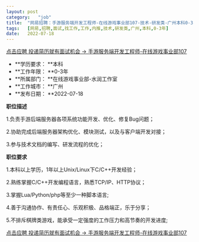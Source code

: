 ```yaml
---
layout:	post
category:	"job"
title:	"网易招聘：手游服务端开发工程师-在线游戏事业部107-技术-研发类-广州本科0-3年"
tags:	[网易,招聘,面试,找工作,工作,内推,技术,研发类,广州,本科,0-3年]
date:	2022-07-18
---
```


[点击应聘 投递简历就有面试机会 ->  手游服务端开发工程师-在线游戏事业部107](http://mobile.bole.netease.com/bole/boleDetail?id=40207&employeeId=346f03c3cda5f04c&key=all)



- **学历要求： **本科
- **工作年限： **0-3年
- **所属部门： **在线游戏事业部-水润工作室
- **工作城市： **广州
- **发布日期： **2022-07-18



**职位描述**

1.负责手游后端服务器各项系统功能开发、优化、修复Bug问题；

2.协助完成后端服务器架构优化、模块测试，以及与客户端开发对接；

3.参与技术文档的编写、研发流程的优化；



**职位要求**

1.本科以上学历，1年以上Unix/Linux下C/C++开发经验；

2.熟练掌握C/C++开发编程语言，熟悉TCP/IP、HTTP协议；

3.掌握Lua/Python/php等至少一种脚本语言;

4.善于沟通协作、有责任心、乐观积极、品格端正，乐于分享；

5.不排斥棋牌类游戏，能承受一定强度的工作压力和高节奏的开发进度;



[点击应聘 投递简历就有面试机会 ->  手游服务端开发工程师-在线游戏事业部107](http://mobile.bole.netease.com/bole/boleDetail?id=40207&employeeId=346f03c3cda5f04c&key=all)